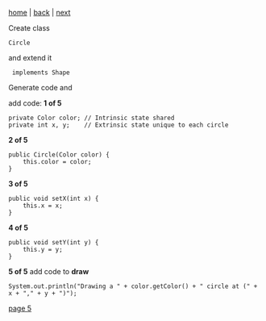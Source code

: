 [home](./page01.md) | [back](./page03.md) | [next](./page05.md)

Create class
```
Circle
```
and extend it
```
 implements Shape
```
Generate code and

add code:
**1 of 5**
```
private Color color; // Intrinsic state shared
private int x, y;    // Extrinsic state unique to each circle
```
**2 of 5**
```
public Circle(Color color) {
    this.color = color;
}
```

**3 of 5**
```
public void setX(int x) {
    this.x = x;
}
```

**4 of 5**
```
public void setY(int y) {
    this.y = y;
}
```
**5 of 5** add code to **draw**
```
System.out.println("Drawing a " + color.getColor() + " circle at (" + x + "," + y + ")");
```



[page 5](./page05.md)
